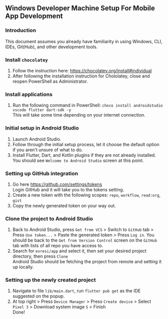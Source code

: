 ## Windows Developer Machine Setup For Mobile App Development

### Introduction
This document assumes you already have familiarity in using Windows, CLI, IDEs, Git(Hub), and other development tools.

### Install `chocolatey`
1. Follow the instruction here: https://chocolatey.org/install#individual
2. After following the installation instruction for Chololatey, close and reopen PowerShell as Administrator.

### Install applications
1. Run the following command in PowerShell: `choco install androidstudio vscode flutter dart-sdk -y`\
This will take some time depending on your internet connection.

### Initial setup in Android Studio
1. Launch Android Studio.
2. Follow through the initial setup process, let it choose the default option if you aren't unsure of what to do.
3. Install Flutter, Dart, and Kotlin plugins if they are not already installed.\
You should see `Welcome to Android Studio` screen at this point.

### Setting up GitHub integration
1. Go here https://github.com/settings/tokens \
Login GitHub and it will take you to the tokens setting.
2. Create a new token with the following scopes: `repo`, `workflow`, `read:org`, `gist`
3. Copy the newly generated token on your way out.

### Clone the project to Android Studio
1. Back to Android Studio, press `Get from VCS` > Switch to `GitHub` tab > Press `Use token...` > Paste the generated token > Press `Log in`.
You should be back to the `Get from Version Control` screen on the `GitHub` tab with lists of all repo you have access to.
2. Search for `evresi/app` and select it, then set your desired project directory, then press `Clone` \
Android Studio should be fetching the project from remote and setting it up locally.

### Setting up the newly created project
1. Navigate to file `lib/main.dart`, run `flutter pub get` as the IDE suggested on the popup.
2. At top right > Press `Device Manager` > Press `Create device` > Select `Pixel 3` > Download system image `S` > Finish \
Done!
